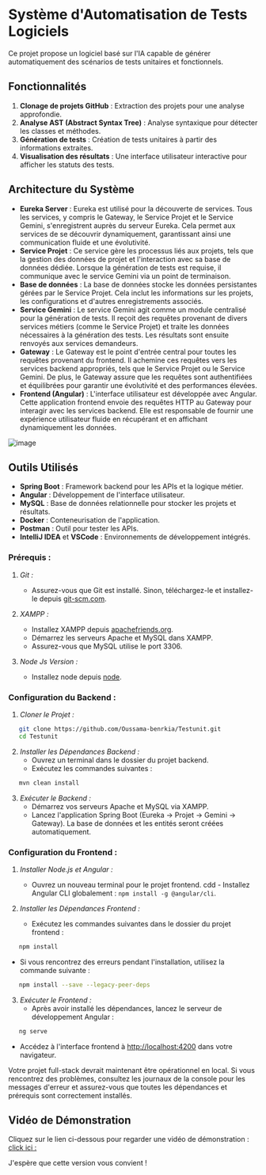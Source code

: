 
# Système d'Automatisation de Tests Logiciels

Ce projet propose un logiciel basé sur l'IA capable de générer automatiquement des scénarios de tests unitaires et fonctionnels. 

## Fonctionnalités

1. **Clonage de projets GitHub** : Extraction des projets pour une analyse approfondie.
2. **Analyse AST (Abstract Syntax Tree)** : Analyse syntaxique pour détecter les classes et méthodes.
3. **Génération de tests** : Création de tests unitaires à partir des informations extraites.
4. **Visualisation des résultats** : Une interface utilisateur interactive pour afficher les statuts des tests.

## Architecture du Système

- **Eureka Server** : Eureka est utilisé pour la découverte de services. Tous les services, y compris le Gateway, le Service Projet et le Service Gemini, s'enregistrent auprès du serveur Eureka. Cela permet aux services de se découvrir dynamiquement, garantissant ainsi une communication fluide et une évolutivité.
- **Service Projet** : Ce service gère les processus liés aux projets, tels que la gestion des données de projet et l'interaction avec sa base de données dédiée. Lorsque la génération de tests est requise, il communique avec le service Gemini via un point de terminaison.
- **Base de données** : La base de données stocke les données persistantes gérées par le Service Projet. Cela inclut les informations sur les projets, les configurations et d'autres enregistrements associés.
- **Service Gemini** : Le service Gemini agit comme un module centralisé pour la génération de tests. Il reçoit des requêtes provenant de divers services métiers (comme le Service Projet) et traite les données nécessaires à la génération des tests. Les résultats sont ensuite renvoyés aux services demandeurs.
- **Gateway** : Le Gateway est le point d'entrée central pour toutes les requêtes provenant du frontend. Il achemine ces requêtes vers les services backend appropriés, tels que le Service Projet ou le Service Gemini. De plus, le Gateway assure que les requêtes sont authentifiées et équilibrées pour garantir une évolutivité et des performances élevées.
- **Frontend (Angular)** : L'interface utilisateur est développée avec Angular. Cette application frontend envoie des requêtes HTTP au Gateway pour interagir avec les services backend. Elle est responsable de fournir une expérience utilisateur fluide en récupérant et en affichant dynamiquement les données.

![image](https://github.com/user-attachments/assets/c6e1d305-91d7-4758-a421-1152fc709d46)



## Outils Utilisés

- **Spring Boot** : Framework backend pour les APIs et la logique métier.
- **Angular** : Développement de l'interface utilisateur.
- **MySQL** : Base de données relationnelle pour stocker les projets et résultats.
- **Docker** : Conteneurisation de l'application.
- **Postman** : Outil pour tester les APIs.
- **IntelliJ IDEA** et **VSCode** : Environnements de développement intégrés.

### Prérequis :

1. *Git :*
   - Assurez-vous que Git est installé. Sinon, téléchargez-le et installez-le depuis [git-scm.com](https://git-scm.com/).

2. *XAMPP :*
   - Installez XAMPP depuis [apachefriends.org](https://www.apachefriends.org/).
   - Démarrez les serveurs Apache et MySQL dans XAMPP.
   - Assurez-vous que MySQL utilise le port 3306.

3. *Node Js Version   :*
   - Installez node depuis [node](https://nodejs.org/en/download/package-manager).

### Configuration du Backend :

1. *Cloner le Projet :*
```bash
   git clone https://github.com/Oussama-benrkia/Testunit.git
   cd Testunit
```

2. *Installer les Dépendances Backend :*
   - Ouvrez un terminal dans le dossier du projet backend.
   - Exécutez les commandes suivantes :
```bash
   mvn clean install
```

3. *Exécuter le Backend :*
   - Démarrez vos serveurs Apache et MySQL via XAMPP.
   - Lancez l'application Spring Boot (Eureka -> Projet -> Gemini -> Gateway). La base de données et les entités seront créées automatiquement.

### Configuration du Frontend :

1. *Installer Node.js et Angular :*
   - Ouvrez un nouveau terminal pour le projet frontend.
cdd    - Installez Angular CLI globalement : `npm install -g @angular/cli`.

2. *Installer les Dépendances Frontend :*
   - Exécutez les commandes suivantes dans le dossier du projet frontend :
```bash
   npm install
```
- Si vous rencontrez des erreurs pendant l'installation, utilisez la commande suivante :
```bash
   npm install --save --legacy-peer-deps
```

3. *Exécuter le Frontend :*
   - Après avoir installé les dépendances, lancez le serveur de développement Angular :
```bash
   ng serve
```

- Accédez à l'interface frontend à [http://localhost:4200](http://localhost:4200) dans votre navigateur.

Votre projet full-stack devrait maintenant être opérationnel en local. Si vous rencontrez des problèmes, consultez les journaux de la console pour les messages d'erreur et assurez-vous que toutes les dépendances et prérequis sont correctement installés.

## Vidéo de Démonstration

Cliquez sur le lien ci-dessous pour regarder une vidéo de démonstration :
[click ici :](https://drive.google.com/file/d/1wK-G16si_1OjPYiB6nUjni810F4J0DZb/view)




J'espère que cette version vous convient !
